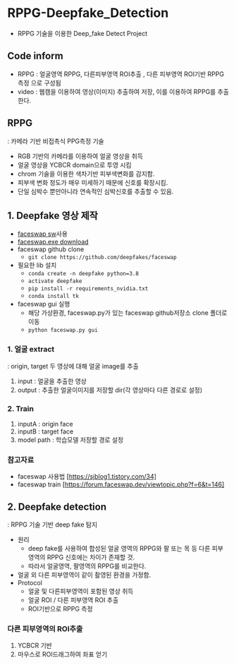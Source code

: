 # RPPG-Deepfake_Detection
- RPPG 기술을 이용한 Deep_fake Detect Project
## Code inform
- RPPG : 얼굴영역 RPPG, 다른피부영역 ROI추출 , 다른 피부영역 ROI기반 RPPG측정 으로 구성됨
- video : 웹캠을 이용하여 영상(이미지) 추출하여 저장, 이를 이용하여 RPPG를 추출한다.
## RPPG
: 카메라 기반 비접촉식 PPG측정 기술
- RGB 기반의 카메라를 이용하여 얼굴 영상을 취득
- 얼굴 영상을 YCBCR domain으로 투영 시킴
- chrom 기술을 이용한 색차기반 피부색변화를 감지함.
- 피부색 변화 정도가 매우 미세하기 때문에 신호를 확장시킴. 
- 단일 심박수 뿐만아니라 연속적인 심박신호를 추출할 수 있음.
## 1. Deepfake 영상 제작
- [faceswap sw](https://github.com/deepfakes/faceswap/blob/master/INSTALL.md)사용
- [faceswap.exe download](https://faceswap.dev/download/)
- faceswap github clone
  - ``` git clone https://github.com/deepfakes/faceswap ```
- 필요한 lib 설치
  - ```conda create -n deepfake python=3.8```
  - ```activate deepfake```
  - ```pip install -r requirements_nvidia.txt```
  - ```conda install tk```
- faceswap gui 실행
  - 해당 가상환경, faceswap.py가 있는 faceswap github저장소 clone 폴더로 이동
  - ```python faceswap.py gui```

### 1. 얼굴 extract
: origin, target 두 영상에 대해 얼굴 image를 추출
1. input : 얼굴을 추출한 영상
2. output : 추출한 얼굴이미지를 저장할 dir(각 영상마다 다른 경로로 설정)

### 2. Train 
1. inputA : origin face
2. inputB : target face
3. model path : 학습모델 저장할 경로 설정
### 참고자료
- faceswap 사용법 [https://sjblog1.tistory.com/34]
- faceswap train [https://forum.faceswap.dev/viewtopic.php?f=6&t=146]


## 2. Deepfake detection
: RPPG 기술 기반 deep fake 탐지
- 원리
  - deep fake를 사용하여 합성된 얼굴 영역의 RPPG와 팔 또는 목 등 다른 피부 영역의 RPPG 신호에는 차이가 존재할 것.
  - 따라서 얼굴영역, 팔영역의 RPPG를 비교한다.
- 얼굴 외 다른 피부영역이 같이 촬영된 환경을 가정함.
- Protocol
  - 얼굴 및 다른피부영역이 포함된 영상 취득
  - 얼굴 ROI / 다른 피부영역 ROI 추출
  - ROI기반으로 RPPG 측정
### 다른 피부영역의 ROI추출
1. YCBCR 기반
2. 마우스로 ROI드래그하여 좌표 얻기
